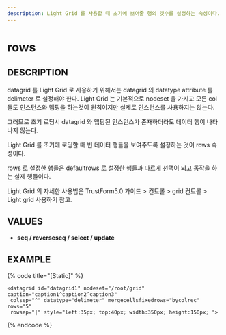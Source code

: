 ```yaml
---
description: Light Grid 를 사용할 때 초기에 보여줄 행의 갯수를 설정하는 속성이다.
---
```


# rows

## DESCRIPTION

datagrid 를 Light Grid 로 사용하기 위해서는 datagrid 의 datatype attribute 를 delimeter 로 설정해야 한다. Light Grid 는 기본적으로 nodeset 을 가지고 모든 col 들도 인스턴스와 맵핑을 하는것이 원칙이지만 실제로 인스턴스를 사용하지는 않는다. 

그러므로 초기 로딩시 datagrid 와 맵핑된 인스턴스가 존재하더라도 데이터 행이 나타나지 않는다. 

Light Grid 를 초기에 로딩할 때 빈 데이터 행들을 보여주도록 설정하는 것이 rows 속성이다.

rows 로 설정한 행들은 defaultrows 로 설정한 행들과 다르게 선택이 되고 동작을 하는 실제 행들이다.

Light Grid 의 자세한 사용법은 TrustForm5.0 가이드 &gt; 컨트롤 &gt; grid 컨트롤 &gt; Light grid 사용하기 참고. 

## VALUES

* **seq / reverseseq / select / update**

## EXAMPLE

{% code title="\[Static\]" %}
```markup
<datagrid id="datagrid1" nodeset="/root/grid" caption="caption1^caption2^caption3"
 colsep="^" datatype="delimeter" mergecellsfixedrows="bycolrec" rows="5" 
 rowsep="|" style="left:35px; top:40px; width:350px; height:150px; ">
```
{% endcode %}

